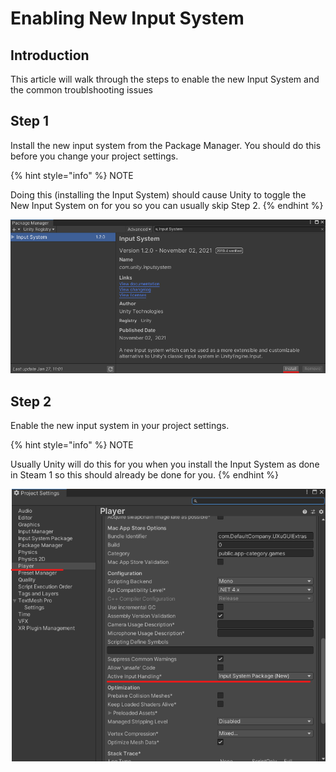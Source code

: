 # Enabling New Input System

## Introduction

This article will walk through the steps to enable the new Input System and the common troublshooting issues

## Step 1

Install the new input system from the Package Manager. You should do this before you change your project settings.

{% hint style="info" %}
NOTE

Doing this (installing the Input System) should cause Unity to toggle the New Input System on for you so you can usually skip Step 2.
{% endhint %}

![](<../../../.gitbook/assets/image (186).png>)

## Step 2

Enable the new input system in your project settings.

{% hint style="info" %}
NOTE

Usually Unity will do this for you when you install the Input System as done in Steam 1 so this should already be done for you.
{% endhint %}

![](<../../../.gitbook/assets/image (167).png>)
